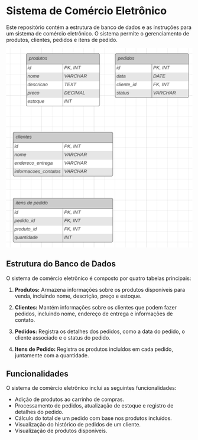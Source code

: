 # Sistema de Comércio Eletrônico

Este repositório contém a estrutura de banco de dados e as instruções para um sistema de comércio eletrônico. O sistema permite o gerenciamento de produtos, clientes, pedidos e itens de pedido.

![Diagrama de Entidade-Relacionamento (DER)](DERCOMERCIO.png)

## Estrutura do Banco de Dados

O sistema de comércio eletrônico é composto por quatro tabelas principais:

1. **Produtos:** Armazena informações sobre os produtos disponíveis para venda, incluindo nome, descrição, preço e estoque.

2. **Clientes:** Mantém informações sobre os clientes que podem fazer pedidos, incluindo nome, endereço de entrega e informações de contato.

3. **Pedidos:** Registra os detalhes dos pedidos, como a data do pedido, o cliente associado e o status do pedido.

4. **Itens de Pedido:** Registra os produtos incluídos em cada pedido, juntamente com a quantidade.

## Funcionalidades

O sistema de comércio eletrônico inclui as seguintes funcionalidades:

- Adição de produtos ao carrinho de compras.
- Processamento de pedidos, atualização de estoque e registro de detalhes do pedido.
- Cálculo do total de um pedido com base nos produtos incluídos.
- Visualização do histórico de pedidos de um cliente.
- Visualização de produtos disponíveis.
